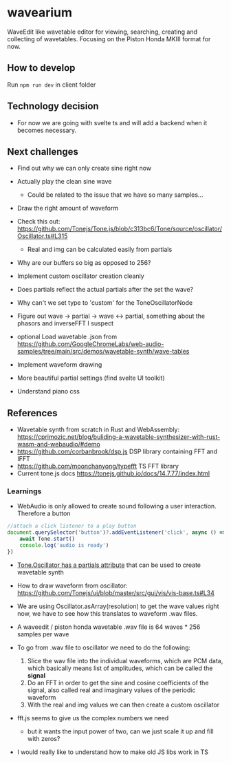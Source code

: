 # wavearium
WaveEdit like wavetable editor for viewing, searching, creating and collecting of wavetables. Focusing on the Piston Honda MKIII format for now.


## How to develop
Run `npm run dev` in client folder

## Technology decision
- For now we are going with svelte ts and will add a backend when it becomes necessary.

## Next challenges
- Find out why we can only create sine right now
- Actually play the clean sine wave

	- Could be related to the issue that we have so many samples...

- Draw the right amount of waveform
- Check this out: https://github.com/Tonejs/Tone.js/blob/c313bc6/Tone/source/oscillator/Oscillator.ts#L315

	- Real and img can be calculated easily from partials
- Why are our buffers so big as opposed to 256?
- Implement custom oscillator creation cleanly
- Does partials reflect the actual partials after the set the wave?
- Why can't we set type to 'custom' for the ToneOscillatorNode
- Figure out wave -> partial -> wave <-> partial, something about the phasors and inverseFFT I suspect
- optional Load wavetable .json from https://github.com/GoogleChromeLabs/web-audio-samples/tree/main/src/demos/wavetable-synth/wave-tables
- Implement waveform drawing
- More beautiful partial settings (find svelte UI toolkit)
- Understand piano css

## References
- Wavetable synth from scratch in Rust and WebAssembly: https://cprimozic.net/blog/buliding-a-wavetable-synthesizer-with-rust-wasm-and-webaudio/#demo
- https://github.com/corbanbrook/dsp.js DSP library containing FFT and IFFT
- https://github.com/moonchanyong/typefft TS FFT library
- Current tone.js docs https://tonejs.github.io/docs/14.7.77/index.html

### Learnings
- WebAudio is only allowed to create sound following a user interaction. Therefore a button 
```js
//attach a click listener to a play button
document.querySelector('button')?.addEventListener('click', async () => {
	await Tone.start()
	console.log('audio is ready')
})
```

- [Tone.Oscillator has a partials attribute](https://tonejs.github.io/docs/14.7.77/Oscillator.html#partials) that can be used to create wavetable synth

- How to draw waveform from oscillator: https://github.com/Tonejs/ui/blob/master/src/gui/vis/vis-base.ts#L34

- We are using Oscillator.asArray(resolution) to get the wave values right now, we have to see how this translates to waveform .wav files.

- A waveedit / piston honda wavetable .wav file is 64 waves * 256 samples per wave

- To go from .wav file to oscillator we need to do the following:

	1. Slice the wav file into the individual waveforms, which are PCM data, which basically means list of amplitudes, which can be called the **signal**
	2. Do an FFT in order to get the sine and cosine coefficients of the signal, also called real and imaginary values of the periodic waveform
	3. With the real and img values we can then create a custom oscillator

- fft.js seems to give us the complex numbers we need

	- but it wants the input power of two, can we just scale it up and fill with zeros?	

- I would really like to understand how to make old JS libs work in TS


